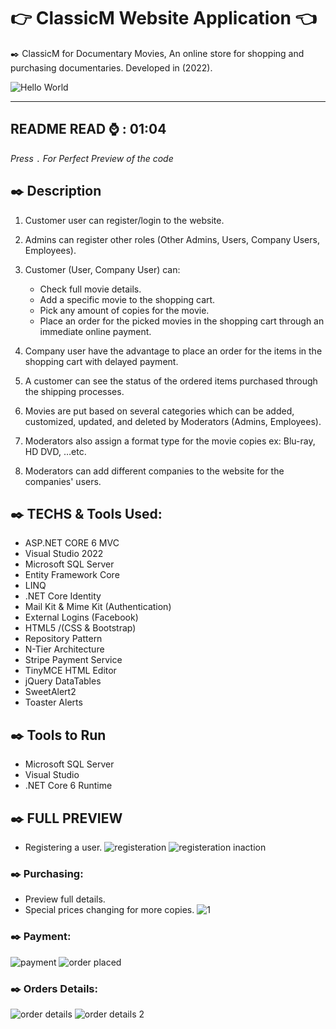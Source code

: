# :point_right: ClassicM Website Application :point_left:
:black_nib: ClassicM for Documentary Movies, An online store for shopping and purchasing documentaries. Developed in (2022).

![Hello World](https://user-images.githubusercontent.com/110013767/189065093-f3f0225d-e9ce-480d-bc73-ae0aa0e9c481.gif)

---

**README READ** :watch:  : **01:04** 
---
*Press* `.` *For Perfect Preview of the code*
## :black_nib: Description

 1. Customer user can register/login to the website.
 2. Admins can register other roles (Other Admins, Users, 	Company Users, Employees).
 3. Customer (User, Company User) can:
	 - Check full movie details.
	 - Add a specific movie to the shopping cart.
	 - Pick any amount of copies for the movie.
	 - Place an order for the picked movies in the shopping cart through an immediate online payment.
		 
 4. Company user have the advantage to place an order for the items in the shopping cart with delayed payment.
 5. A customer can see the status of the ordered items purchased through the shipping processes. 

 6. Movies are put based on several categories which can be added, customized, updated, and deleted by Moderators (Admins, Employees).
 7. Moderators also assign a format type for the movie copies ex: Blu-ray, HD DVD, …etc.  
 8. Moderators can add different companies to the website for the companies' users.


## :black_nib: TECHS & Tools Used:
- ASP.NET CORE 6 MVC
- Visual Studio 2022
- Microsoft SQL Server
- Entity Framework Core
- LINQ
- .NET Core Identity 
- Mail Kit & Mime Kit (Authentication)
- External Logins (Facebook)
- HTML5 /(CSS & Bootstrap)
- Repository Pattern
- N-Tier Architecture
- Stripe Payment Service
- TinyMCE HTML Editor
- jQuery DataTables
- SweetAlert2
- Toaster Alerts


## :black_nib: Tools to Run
- Microsoft SQL Server
- Visual Studio
- .NET Core 6 Runtime


## :black_nib: FULL PREVIEW
- Registering a user.
![registeration](https://user-images.githubusercontent.com/110013767/189069414-5183bbd7-6b8b-499e-884f-aea1bee65ca6.png)
![registeration inaction](https://user-images.githubusercontent.com/110013767/189069383-37951a20-bd51-4b87-8423-798919d2f4c6.png)

### :black_nib: Purchasing:
- Preview full details.
- Special prices changing for more copies.
![1](https://user-images.githubusercontent.com/110013767/189072410-b88af24b-6c98-4728-8779-9f0a657b71b3.gif)
### :black_nib: Payment:
![payment](https://user-images.githubusercontent.com/110013767/189074248-adcb3e72-75ee-44f1-891c-4ed3daf5cdf4.png)
![order placed](https://user-images.githubusercontent.com/110013767/189073964-8808138f-82c2-4076-afab-6c363f8f1395.png)
### :black_nib: Orders Details:
![order details](https://user-images.githubusercontent.com/110013767/189073968-a311c292-77e9-48a4-aa49-a2985f3d5465.png)
![order details 2](https://user-images.githubusercontent.com/110013767/189074779-85de42ec-d20f-4873-9129-ad3f60231455.png)
